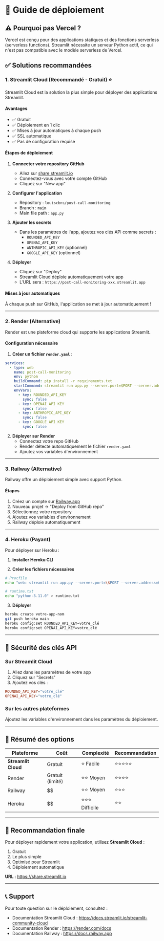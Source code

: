 # 🚀 Guide de déploiement

## ⚠️ Pourquoi pas Vercel ?

Vercel est conçu pour des applications statiques et des fonctions serverless (serverless functions). Streamlit nécessite un serveur Python actif, ce qui n'est pas compatible avec le modèle serverless de Vercel.

## ✅ Solutions recommandées

### 1. Streamlit Cloud (Recommandé - Gratuit) ⭐

Streamlit Cloud est la solution la plus simple pour déployer des applications Streamlit.

#### Avantages
- ✅ Gratuit
- ✅ Déploiement en 1 clic
- ✅ Mises à jour automatiques à chaque push
- ✅ SSL automatique
- ✅ Pas de configuration requise

#### Étapes de déploiement

1. **Connecter votre repository GitHub**
   - Allez sur [share.streamlit.io](https://share.streamlit.io)
   - Connectez-vous avec votre compte GitHub
   - Cliquez sur "New app"

2. **Configurer l'application**
   - Repository : `louiscbns/post-call-monitoring`
   - Branch : `main`
   - Main file path : `app.py`

3. **Ajouter les secrets**
   - Dans les paramètres de l'app, ajoutez vos clés API comme secrets :
     - `ROUNDED_API_KEY`
     - `OPENAI_API_KEY`
     - `ANTHROPIC_API_KEY` (optionnel)
     - `GOOGLE_API_KEY` (optionnel)

4. **Déployer**
   - Cliquez sur "Deploy"
   - Streamlit Cloud déploie automatiquement votre app
   - L'URL sera : `https://post-call-monitoring-xxx.streamlit.app`

#### Mises à jour automatiques
À chaque push sur GitHub, l'application se met à jour automatiquement !

---

### 2. Render (Alternative)

Render est une plateforme cloud qui supporte les applications Streamlit.

#### Configuration nécessaire

1. **Créer un fichier `render.yaml`** :

```yaml
services:
  - type: web
    name: post-call-monitoring
    env: python
    buildCommand: pip install -r requirements.txt
    startCommand: streamlit run app.py --server.port=$PORT --server.address=0.0.0.0
    envVars:
      - key: ROUNDED_API_KEY
        sync: false
      - key: OPENAI_API_KEY
        sync: false
      - key: ANTHROPIC_API_KEY
        sync: false
      - key: GOOGLE_API_KEY
        sync: false
```

2. **Déployer sur Render**
   - Connectez votre repo GitHub
   - Render détecte automatiquement le fichier `render.yaml`
   - Ajoutez vos variables d'environnement

---

### 3. Railway (Alternative)

Railway offre un déploiement simple avec support Python.

#### Étapes
1. Créez un compte sur [Railway.app](https://railway.app)
2. Nouveau projet → "Deploy from GitHub repo"
3. Sélectionnez votre repository
4. Ajoutez vos variables d'environnement
5. Railway déploie automatiquement

---

### 4. Heroku (Payant)

Pour déployer sur Heroku :

1. **Installer Heroku CLI**

2. **Créer les fichiers nécessaires**

```bash
# Procfile
echo "web: streamlit run app.py --server.port=\$PORT --server.address=0.0.0.0" > Procfile

# runtime.txt
echo "python-3.11.0" > runtime.txt
```

3. **Déployer**

```bash
heroku create votre-app-nom
git push heroku main
heroku config:set ROUNDED_API_KEY=votre_clé
heroku config:set OPENAI_API_KEY=votre_clé
```

---

## 🔐 Sécurité des clés API

### Sur Streamlit Cloud
1. Allez dans les paramètres de votre app
2. Cliquez sur "Secrets"
3. Ajoutez vos clés :
```toml
ROUNDED_API_KEY="votre_clé"
OPENAI_API_KEY="votre_clé"
```

### Sur les autres plateformes
Ajoutez les variables d'environnement dans les paramètres du déploiement.

---

## 📝 Résumé des options

| Plateforme | Coût | Complexité | Recommandation |
|------------|------|------------|----------------|
| **Streamlit Cloud** | Gratuit | ⭐ Facile | ⭐⭐⭐⭐⭐ |
| Render | Gratuit (limité) | ⭐⭐ Moyen | ⭐⭐⭐⭐ |
| Railway | $$ | ⭐⭐ Moyen | ⭐⭐⭐ |
| Heroku | $$ | ⭐⭐⭐ Difficile | ⭐⭐ |

---

## 🎯 Recommandation finale

Pour déployer rapidement votre application, utilisez **Streamlit Cloud** :
1. Gratuit
2. Le plus simple
3. Optimisé pour Streamlit
4. Déploiement automatique

**URL** : https://share.streamlit.io

---

## 📞 Support

Pour toute question sur le déploiement, consultez :
- Documentation Streamlit Cloud : https://docs.streamlit.io/streamlit-community-cloud
- Documentation Render : https://render.com/docs
- Documentation Railway : https://docs.railway.app


